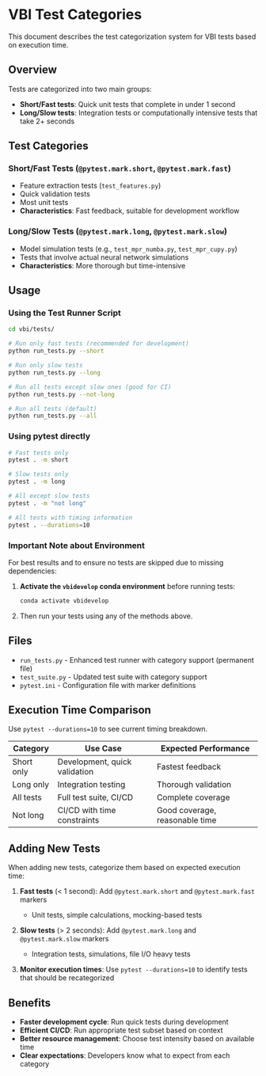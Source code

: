 # VBI Test Categories

This document describes the test categorization system for VBI tests based on execution time.

## Overview

Tests are categorized into two main groups:
- **Short/Fast tests**: Quick unit tests that complete in under 1 second
- **Long/Slow tests**: Integration tests or computationally intensive tests that take 2+ seconds

## Test Categories

### Short/Fast Tests (`@pytest.mark.short`, `@pytest.mark.fast`)
- Feature extraction tests (`test_features.py`)
- Quick validation tests
- Most unit tests
- **Characteristics**: Fast feedback, suitable for development workflow

### Long/Slow Tests (`@pytest.mark.long`, `@pytest.mark.slow`)
- Model simulation tests (e.g., `test_mpr_numba.py`, `test_mpr_cupy.py`)
- Tests that involve actual neural network simulations
- **Characteristics**: More thorough but time-intensive

## Usage

### Using the Test Runner Script

```bash
cd vbi/tests/

# Run only fast tests (recommended for development)
python run_tests.py --short

# Run only slow tests 
python run_tests.py --long

# Run all tests except slow ones (good for CI)
python run_tests.py --not-long

# Run all tests (default)
python run_tests.py --all
```

### Using pytest directly

```bash
# Fast tests only
pytest . -m short

# Slow tests only  
pytest . -m long

# All except slow tests
pytest . -m "not long"

# All tests with timing information
pytest . --durations=10
```

### Important Note about Environment

For best results and to ensure no tests are skipped due to missing dependencies:

1. **Activate the `vbidevelop` conda environment** before running tests:
   ```bash
   conda activate vbidevelop
   ```

2. Then run your tests using any of the methods above.

## Files

- `run_tests.py` - Enhanced test runner with category support (permanent file)
- `test_suite.py` - Updated test suite with category support  
- `pytest.ini` - Configuration file with marker definitions

## Execution Time Comparison

Use `pytest --durations=10` to see current timing breakdown.

| Category | Use Case | Expected Performance |
|----------|----------|---------------------|
| Short only | Development, quick validation | Fastest feedback |
| Long only | Integration testing | Thorough validation |
| All tests | Full test suite, CI/CD | Complete coverage |
| Not long | CI/CD with time constraints | Good coverage, reasonable time |

## Adding New Tests

When adding new tests, categorize them based on expected execution time:

1. **Fast tests** (< 1 second): Add `@pytest.mark.short` and `@pytest.mark.fast` markers
   - Unit tests, simple calculations, mocking-based tests
   
2. **Slow tests** (> 2 seconds): Add `@pytest.mark.long` and `@pytest.mark.slow` markers  
   - Integration tests, simulations, file I/O heavy tests

3. **Monitor execution times**: Use `pytest --durations=10` to identify tests that should be recategorized

## Benefits

- **Faster development cycle**: Run quick tests during development
- **Efficient CI/CD**: Run appropriate test subset based on context  
- **Better resource management**: Choose test intensity based on available time
- **Clear expectations**: Developers know what to expect from each category
